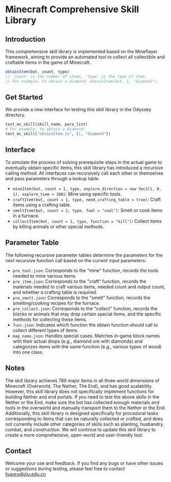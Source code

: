 # Minecraft Comprehensive Skill Library

## Introduction

This comprehensive skill library is implemented based on the Mineflayer framework, aiming to provide an automated tool to collect all collectible and craftable items in the game of Minecraft.

```javascript
obtainItem(bot, count, type)
// 'count' is the number of items, 'type' is the type of item.
// For example, to obtain a diamond: obtainItem(bot, 1, "diamond");
```
## Get Started
We provide a new interface for testing this skill library in the Odyssey directory.

```python
test_mc_skill(skill_name, para_list)
# For example, to obtain a diamond:
test_mc_skill("obtainItem.js", [1, "diamond"])
```

## Interface

To simulate the process of solving prerequisite steps in the actual game to eventually obtain specific items, this skill library has introduced a recursive calling method. All interfaces can recursively call each other or themselves and pass parameters through a lookup table.

- `mineItem(bot, count = 1, type, explore_direction = new Vec3(1, 0, 1), explore_time = 300)`: Mine using specific tools.
- `craftItem(bot, count = 1, type, need_crafting_table = true)`: Craft items using a crafting table.
- `smeltItem(bot, count = 1, type, fuel = "coal")`: Smelt or cook items in a furnace.
- `collectItem(bot, count = 1, type, function = "kill")`: Collect items by killing animals or other special methods.

## Parameter Table

The following recursive parameter tables determine the parameters for the next recursive function call based on the current input parameters:

- `pre_tool.json`: Corresponds to the "mine" function, records the tools needed to mine various items.
- `pre_item.json`: Corresponds to the "craft" function, records the materials needed to craft various items, needed count and output count, and whether a crafting table is required.
- `pre_smelt.json`: Corresponds to the "smelt" function, records the smelting/cooking recipes for the furnace.
- `pre_collect.json`: Corresponds to the "collect" function, records the blocks or animals that may drop certain special items, and the specific methods for collecting these items.
- `func.json`: Indicates which function the obtain function should call to collect different types of items.
- `map_name.json`: Handles special cases. Matches in-game block names with their actual drops (e.g., diamond ore with diamonds) and categorizes items with the same function (e.g., various types of wood) into one class.

## Notes

The skill library achieves 789 major items in all three world dimensions of Minecraft (Overworld, The Nether, The End), and has good scalability. However, this skill library does not specifically implement functions for building Nether and end portals. If you need to test the above skills in the Nether or the End, make sure the bot has collected enough materials and tools in the overworld and manually transport them to the Nether or the End. Additionally, this skill library is designed specifically for procedural tasks corresponding to items that can be naturally collected or crafted, and does not currently include other categories of skills such as planting, husbandry, combat, and construction. We will continue to update this skill library to create a more comprehensive, open-world and user-friendly tool.

## Contact

Welcome your use and feedback. If you find any bugs or have other issues or suggestions during testing, please feel free to contact liyaoru@zju.edu.cn

